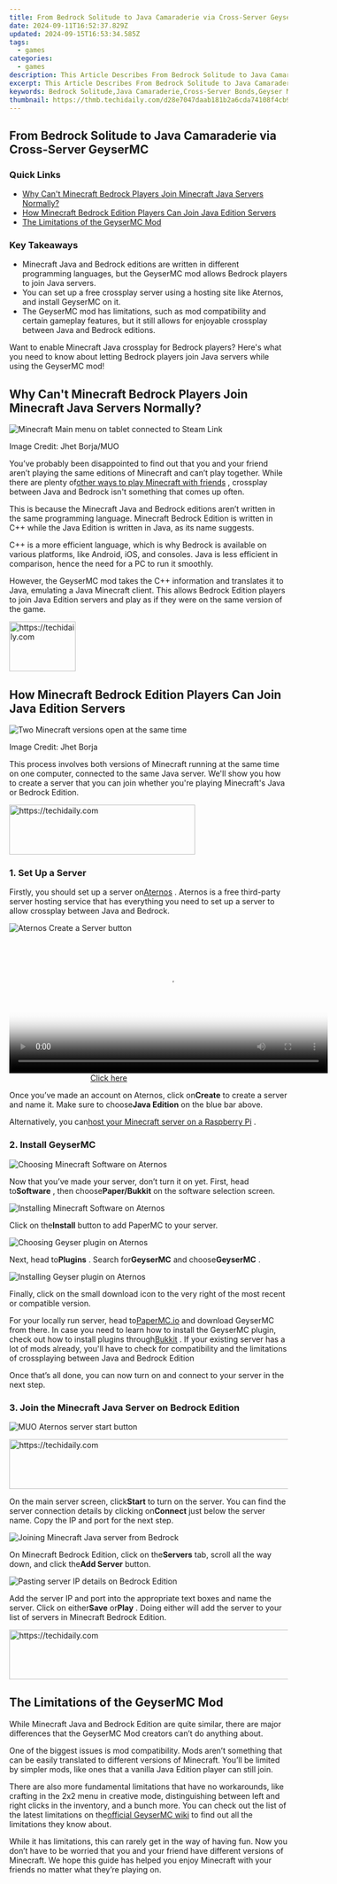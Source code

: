 ```yaml
---
title: From Bedrock Solitude to Java Camaraderie via Cross-Server GeyserMC
date: 2024-09-11T16:52:37.829Z
updated: 2024-09-15T16:53:34.585Z
tags:
  - games
categories:
  - games
description: This Article Describes From Bedrock Solitude to Java Camaraderie via Cross-Server GeyserMC
excerpt: This Article Describes From Bedrock Solitude to Java Camaraderie via Cross-Server GeyserMC
keywords: Bedrock Solitude,Java Camaraderie,Cross-Server Bonds,Geyser MC Dynamics,Solitary Transition,Server Interaction,Geo-Social Journey
thumbnail: https://thmb.techidaily.com/d28e7047daab181b2a6cda74108f4cb993066496eb332810c3bf1138a8452ea4.jpg
---
```


## From Bedrock Solitude to Java Camaraderie via Cross-Server GeyserMC

### Quick Links

* [Why Can't Minecraft Bedrock Players Join Minecraft Java Servers Normally?](#why-can-39-t-minecraft-bedrock-players-join-minecraft-java-servers-normally)
* [How Minecraft Bedrock Edition Players Can Join Java Edition Servers](#how-minecraft-bedrock-edition-players-can-join-java-edition-servers)
* [The Limitations of the GeyserMC Mod](#the-limitations-of-the-geysermc-mod)

### Key Takeaways

* Minecraft Java and Bedrock editions are written in different programming languages, but the GeyserMC mod allows Bedrock players to join Java servers.
* You can set up a free crossplay server using a hosting site like Aternos, and install GeyserMC on it.
* The GeyserMC mod has limitations, such as mod compatibility and certain gameplay features, but it still allows for enjoyable crossplay between Java and Bedrock editions.

 Want to enable Minecraft Java crossplay for Bedrock players? Here's what you need to know about letting Bedrock players join Java servers while using the GeyserMC mod!

## Why Can't Minecraft Bedrock Players Join Minecraft Java Servers Normally?

![Minecraft Main menu on tablet connected to Steam Link](https://static1.makeuseofimages.com/wordpress/wp-content/uploads/wm/2023/07/minecraft-main-menu-on-tablet-connected-to-steam-link-1.JPG)

 Image Credit: Jhet Borja/MUO

 You’ve probably been disappointed to find out that you and your friend aren’t playing the same editions of Minecraft and can’t play together. While there are plenty of[other ways to play Minecraft with friends](https://www.makeuseof.com/how-to-play-minecraft-with-friends/) , crossplay between Java and Bedrock isn't something that comes up often.

 This is because the Minecraft Java and Bedrock editions aren’t written in the same programming language. Minecraft Bedrock Edition is written in C++ while the Java Edition is written in Java, as its name suggests.

 C++ is a more efficient language, which is why Bedrock is available on various platforms, like Android, iOS, and consoles. Java is less efficient in comparison, hence the need for a PC to run it smoothly.

 However, the GeyserMC mod takes the C++ information and translates it to Java, emulating a Java Minecraft client. This allows Bedrock Edition players to join Java Edition servers and play as if they were on the same version of the game.

<!-- affiliate ads begin -->
<a href="https://25home.pxf.io/c/5597632/2123466/16836" target="_top" id="2123466">
  <img src="//a.impactradius-go.com/display-ad/16836-2123466" border="0" alt="https://techidaily.com" width="120" height="90"/>
</a>
<img height="0" width="0" src="https://25home.pxf.io/i/5597632/2123466/16836" style="position:absolute;visibility:hidden;" border="0" />
<!-- affiliate ads end -->

## How Minecraft Bedrock Edition Players Can Join Java Edition Servers

![Two Minecraft versions open at the same time](https://static1.makeuseofimages.com/wordpress/wp-content/uploads/wm/2023/11/two-minecraft-versions-open-at-the-same-time.JPG)

 Image Credit: Jhet Borja

 This process involves both versions of Minecraft running at the same time on one computer, connected to the same Java server. We'll show you how to create a server that you can join whether you're playing Minecraft's Java or Bedrock Edition.

<!-- affiliate ads begin -->
<a href="https://aligracehair.sjv.io/c/5597632/2115934/19272" target="_top" id="2115934">
  <img src="//a.impactradius-go.com/display-ad/19272-2115934" border="0" alt="https://techidaily.com" width="336" height="90"/>
</a>
<img height="0" width="0" src="https://aligracehair.sjv.io/i/5597632/2115934/19272" style="position:absolute;visibility:hidden;" border="0" />
<!-- affiliate ads end -->

### 1\. Set Up a Server

 Firstly, you should set up a server on[Aternos](https://aternos.org/) . Aternos is a free third-party server hosting service that has everything you need to set up a server to allow crossplay between Java and Bedrock.

![Aternos Create a Server button](https://static1.makeuseofimages.com/wordpress/wp-content/uploads/wm/2023/11/aternos-create-a-server-button.jpg)

<!-- affiliate ads begin -->
<span id="1982485">
					<video width="576" height="240" style="cursor:pointer"
           poster="//a.impactradius-go.com/display-clicktoplayimage/1982485.png"
           onclick="if(!this.playClicked){this.play();this.setAttribute('controls',true);this.playClicked=true;}">
	   <source src="//a.impactradius-go.com/display-ad/22993-1982485">
	   <img src="//a.impactradius-go.com/display-clicktoplayimage/1982485.png" style="border: none; height: 100%; width: 100%; object-fit: contain">
	</video>
	<div style="width:360px;text-align:center"><a href="javascript:window.open(decodeURIComponent('https%3A%2F%2Fhomestyler.sjv.io%2Fc%2F5597632%2F1982485%2F22993'), '_blank');void(0);">Click here</a></div>
</span>
<img height="0" width="0" src="https://imp.pxf.io/i/5597632/1982485/22993" style="position:absolute;visibility:hidden;" border="0" />
<!-- affiliate ads end -->

 Once you’ve made an account on Aternos, click on**Create** to create a server and name it. Make sure to choose**Java Edition** on the blue bar above.

 Alternatively, you can[host your Minecraft server on a Raspberry Pi](https://www.makeuseof.com/tag/setup-minecraft-server-raspberry-pi/) .

### 2\. Install GeyserMC

![Choosing Minecraft Software on Aternos](https://static1.makeuseofimages.com/wordpress/wp-content/uploads/wm/2023/11/choosing-minecraft-software-on-aternos.jpg)

 Now that you’ve made your server, don’t turn it on yet. First, head to**Software** , then choose**Paper/Bukkit** on the software selection screen.

![Installing Minecraft Software on Aternos](https://static1.makeuseofimages.com/wordpress/wp-content/uploads/wm/2023/11/installing-minecraft-software-on-aternos.jpg)

 Click on the**Install** button to add PaperMC to your server.

![Choosing Geyser plugin on Aternos](https://static1.makeuseofimages.com/wordpress/wp-content/uploads/wm/2023/11/choosing-geyser-plugin-on-aternos.jpg)

 Next, head to**Plugins** . Search for**GeyserMC** and choose**GeyserMC** .

![Installing Geyser plugin on Aternos](https://static1.makeuseofimages.com/wordpress/wp-content/uploads/wm/2023/11/installing-geyser-plugin-on-aternos.jpg)

 Finally, click on the small download icon to the very right of the most recent or compatible version.

 For your locally run server, head to[PaperMC.io](https://hangar.papermc.io/GeyserMC/Geyser) and download GeyserMC from there. In case you need to learn how to install the GeyserMC plugin, check out how to install plugins through[Bukkit](https://bukkit.fandom.com/wiki/Installing%5FPlugins) . If your existing server has a lot of mods already, you'll have to check for compatibility and the limitations of crossplaying between Java and Bedrock Edition

 Once that’s all done, you can now turn on and connect to your server in the next step.

### 3\. Join the Minecraft Java Server on Bedrock Edition

![MUO Aternos server start button](https://static1.makeuseofimages.com/wordpress/wp-content/uploads/wm/2023/11/muo-aternos-server-start-button.jpg)

<!-- affiliate ads begin -->
<a href="https://appsumo.8odi.net/c/5597632/2123734/7443" target="_top" id="2123734">
  <img src="//a.impactradius-go.com/display-ad/7443-2123734" border="0" alt="https://techidaily.com" width="728" height="90"/>
</a>
<img height="0" width="0" src="https://appsumo.8odi.net/i/5597632/2123734/7443" style="position:absolute;visibility:hidden;" border="0" />
<!-- affiliate ads end -->

 On the main server screen, click**Start** to turn on the server. You can find the server connection details by clicking on**Connect** just below the server name. Copy the IP and port for the next step.

![Joining Minecraft Java server from Bedrock](https://static1.makeuseofimages.com/wordpress/wp-content/uploads/wm/2023/11/joining-minecraft-java-server-from-bedrock.jpg)

 On Minecraft Bedrock Edition, click on the**Servers** tab, scroll all the way down, and click the**Add Server** button.

![Pasting server IP details on Bedrock Edition](https://static1.makeuseofimages.com/wordpress/wp-content/uploads/wm/2023/11/pasting-server-ip-details-on-bedrock-edition.jpg)

 Add the server IP and port into the appropriate text boxes and name the server. Click on either**Save** or**Play** . Doing either will add the server to your list of servers in Minecraft Bedrock Edition.

<!-- affiliate ads begin -->
<a href="https://ephamedtechinc.pxf.io/c/5597632/2136626/26400" target="_top" id="2136626">
  <img src="//a.impactradius-go.com/display-ad/26400-2136626" border="0" alt="https://techidaily.com" width="728" height="90"/>
</a>
<img height="0" width="0" src="https://ephamedtechinc.pxf.io/i/5597632/2136626/26400" style="position:absolute;visibility:hidden;" border="0" />
<!-- affiliate ads end -->

## The Limitations of the GeyserMC Mod

 While Minecraft Java and Bedrock Edition are quite similar, there are major differences that the GeyserMC Mod creators can’t do anything about.

 One of the biggest issues is mod compatibility. Mods aren’t something that can be easily translated to different versions of Minecraft. You’ll be limited by simpler mods, like ones that a vanilla Java Edition player can still join.

 There are also more fundamental limitations that have no workarounds, like crafting in the 2x2 menu in creative mode, distinguishing between left and right clicks in the inventory, and a bunch more. You can check out the list of the latest limitations on the[official GeyserMC wiki](https://wiki.geysermc.org/geyser/current-limitations/) to find out all the limitations they know about.

 While it has limitations, this can rarely get in the way of having fun. Now you don’t have to be worried that you and your friend have different versions of Minecraft. We hope this guide has helped you enjoy Minecraft with your friends no matter what they’re playing on.

<ins class="adsbygoogle"
     style="display:block"
     data-ad-format="autorelaxed"
     data-ad-client="ca-pub-7571918770474297"
     data-ad-slot="1223367746"></ins>

<ins class="adsbygoogle"
     style="display:block"
     data-ad-client="ca-pub-7571918770474297"
     data-ad-slot="8358498916"
     data-ad-format="auto"
     data-full-width-responsive="true"></ins>



